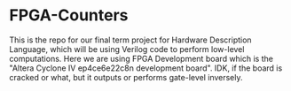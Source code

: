 # FPGA-Counters
This is the repo for our final term project for Hardware Description Language, which will be using Verilog code to perform low-level computations. Here we are using FPGA Development board which is the "Altera Cyclone IV ep4ce6e22c8n development board". IDK, if the board is cracked or what, but it outputs or performs gate-level inversely.

